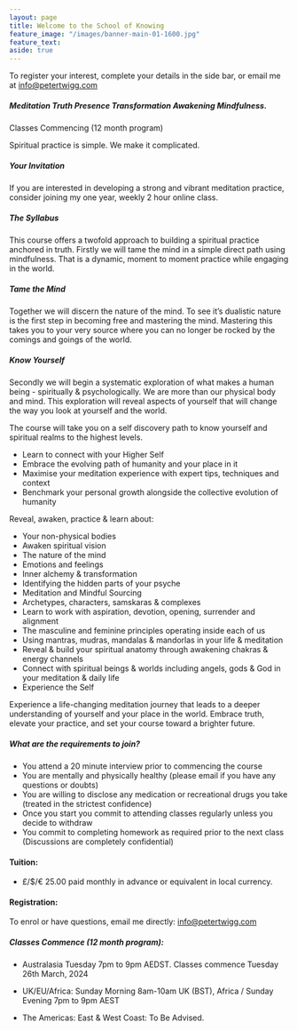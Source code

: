 ```yaml
---
layout: page
title: Welcome to the School of Knowing 
feature_image: "/images/banner-main-01-1600.jpg"
feature_text: 
aside: true 
---
```


To register your interest, complete your details in the side bar, or email me at [info@petertwigg.com](info@petertwigg.com) 

##### Meditation Truth Presence Transformation Awakening Mindfulness. 

Classes Commencing (12 month program)

Spiritual practice is simple. We make it complicated. 

##### Your Invitation

If you are interested in developing a strong and vibrant meditation practice, consider joining my one year, weekly 2 hour online class.

##### The Syllabus

This course offers a twofold approach to building a spiritual practice anchored in truth. Firstly we will tame the mind in a simple direct path using mindfulness. That is a dynamic, moment to moment practice while engaging in the world. 

##### Tame the Mind

Together we will discern the nature of the mind. To see it’s dualistic nature is the first step in becoming free and mastering the mind. Mastering this takes you to your very source where you can no longer be rocked by the comings and goings of the world. 

##### Know Yourself

Secondly we will begin a systematic exploration of what makes a human being - spiritually & psychologically. We are more than our physical body and mind. This exploration will reveal aspects of yourself that will change the way you look at yourself and the world. 

The course will take you on a self discovery path to know yourself and spiritual realms to the highest levels.

* Learn to connect with your Higher Self
* Embrace the evolving path of humanity and your place in it
* Maximise your meditation experience with expert tips, techniques and context
* Benchmark your personal growth alongside the collective evolution of humanity

Reveal, awaken, practice & learn about:

* Your non-physical bodies
* Awaken spiritual vision
* The nature of the mind
* Emotions and feelings
* Inner alchemy & transformation
* Identifying the hidden parts of your psyche
* Meditation and Mindful Sourcing
* Archetypes, characters, samskaras & complexes
* Learn to work with aspiration, devotion, opening, surrender and alignment
* The masculine and feminine principles operating inside each of us
* Using mantras, mudras, mandalas & mandorlas in your life & meditation
* Reveal & build your spiritual anatomy through awakening chakras & energy channels
* Connect with spiritual beings & worlds including angels, gods & God in your meditation & daily life
* Experience the Self

Experience a life-changing meditation journey that leads to a deeper understanding of yourself and your place in the world. Embrace truth, elevate your practice, and set your course toward a brighter future.

##### What are the requirements to join?

* You attend a 20 minute interview prior to commencing the course
* You are mentally and physically healthy (please email if you have any questions or doubts)
* You are willing to disclose any medication or recreational drugs you take (treated in the strictest confidence)
* Once you start you commit to attending classes regularly unless you decide to withdraw
* You commit to completing homework as required prior to the next class (Discussions are completely confidential)

#### Tuition: 

* £/$/€ 25.00 paid monthly in advance or equivalent in local currency.

#### Registration: 

To enrol or have questions, email me directly: 
[info@petertwigg.com](info@petertwigg.com) 

##### Classes Commence (12 month program): 

* Australasia Tuesday 7pm to 9pm AEDST. Classes commence Tuesday 26th March, 2024 

* UK/EU/Africa: Sunday Morning 8am-10am UK (BST), Africa / Sunday Evening 7pm to 9pm AEST

* The Americas: East & West Coast: To Be Advised.
